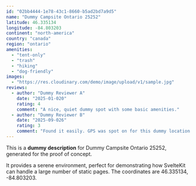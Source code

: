 ```yaml
---
id: "02bb4444-1e78-43c1-8660-b5ad2bd7a9d5"
name: "Dummy Campsite Ontario 25252"
latitude: 46.335134
longitude: -84.803203
continent: "north-america"
country: "canada"
region: "ontario"
amenities:
  - "tent-only"
  - "trash"
  - "hiking"
  - "dog-friendly"
images:
  - "https://res.cloudinary.com/demo/image/upload/v1/sample.jpg"
reviews:
  - author: "Dummy Reviewer A"
    date: "2025-01-020"
    rating: 4
    comment: "A nice, quiet dummy spot with some basic amenities."
  - author: "Dummy Reviewer B"
    date: "2025-09-026"
    rating: 3
    comment: "Found it easily. GPS was spot on for this dummy location."
---
```


This is a **dummy description** for Dummy Campsite Ontario 25252, generated for the proof of concept.

It provides a serene environment, perfect for demonstrating how SvelteKit can handle a large number of static pages. The coordinates are 46.335134, -84.803203.
